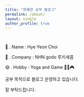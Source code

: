 ```yaml
---
title: "최혜연 공부 블로그"
permalink: /about/
layout: single
author_profile: true
---
```


<br>

👩‍ . Name : Hye Yeon Choi

🏢 . Company : NHN godo 루키새콤

😆 . Hobby : Yoga and Game 🧘‍♀️🎮



공부 목적으로 블로그 운영하고 있습니다.

잘 부탁드립니다.


